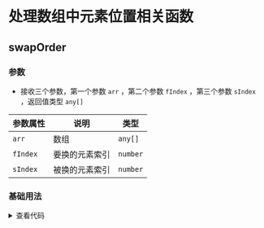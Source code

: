 <script setup>
import swapOrder from './swapOrder.vue'
</script>

# 处理数组中元素位置相关函数

<ClientOnly>
  <description-popover :num="1" :tagNameList="['浏览器','Node']" />
</ClientOnly>

## swapOrder

<ClientOnly>
  <description :isShowIcon="false" description="数组中两个元素互换位置（内部使用 splice 会改变原数组）" /> 
</ClientOnly>

### 参数

- 接收三个参数，第一个参数 `arr` ，第二个参数 `fIndex` ，第三个参数 `sIndex` ，返回值类型 `any[]`

| **参数属性** | **说明**       | **类型** |
| ------------ | -------------- | -------- |
| `arr`        | 数组           | `any[]`  |
| `fIndex`     | 要换的元素索引 | `number` |
| `sIndex`     | 被换的元素索引 | `number` |

### 基础用法

<ClientOnly>
  <swapOrder />
</ClientOnly>
<details>

<summary>查看代码</summary>

<<< @/utils/order/swapOrder.vue

</details>
